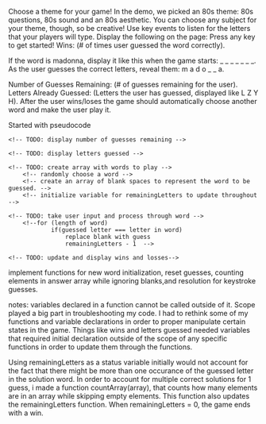 
Choose a theme for your game! In the demo, we picked an 80s theme: 80s questions, 80s sound and an 80s aesthetic. You can choose any subject for your theme, though, so be creative!
Use key events to listen for the letters that your players will type.
Display the following on the page:
Press any key to get started!
Wins: (# of times user guessed the word correctly).



If the word is madonna, display it like this when the game starts: _ _ _ _ _ _ _.
As the user guesses the correct letters, reveal them: m a d o _  _ a.



Number of Guesses Remaining: (# of guesses remaining for the user).
Letters Already Guessed: (Letters the user has guessed, displayed like L Z Y H).
After the user wins/loses the game should automatically choose another word and make the user play it.


Started with pseudocode
<!--      TODO: display Press any key to get started!
    Wins: (# of times user guessed the word correctly). -->
    
    <!-- TODO: display number of guesses remaining -->
    
    <!-- TODO: display letters guessed -->
   
    <!-- TODO: create array with words to play -->
        <!-- randomly choose a word -->
        <!-- create an array of blank spaces to represent the word to be guessed. -->
        <!-- initialize variable for remainingLetters to update throughout -->
   
    <!-- TODO: take user input and process through word -->
        <!--for (length of word)
                if(guessed letter === letter in word)
                    replace blank with guess
                    remainingLetters - 1  -->
   
    <!-- TODO: update and display wins and losses-->

implement functions for new word initialization, reset guesses, counting elements in answer array while ignoring blanks,and resolution for keystroke guesses.





notes:
variables declared in a function cannot be called outside of it.  Scope played a big part in troubleshooting my code. I had to rethink some of my functions and variable declarations in order to proper manipulate certain states in the game. Things like wins and letters guessed needed variables that required initial declaration outside of the scope of any specific functions in order to update them through the functions.

Using remainingLetters as a status variable initially would not account for the fact that there might be more than one occurance of the guessed letter in the solution word. In order to account for multiple correct solutions for 1 guess, i made a function countArray(array), that counts how many elements are in an array while skipping empty elements.  This function also updates the remainingLetters function.  When remainingLetters = 0, the game ends with a win.

